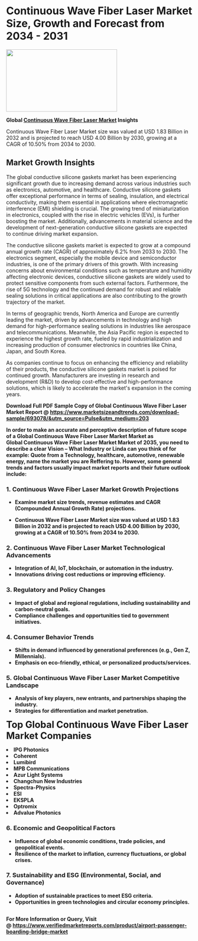 <H1>Continuous Wave Fiber Laser Market Size, Growth and Forecast from 2034 - 2031</H1><img class="aligncenter size-medium wp-image-584254" src="https://thirdeyenews.in/wp-content/uploads/2034/09/Global-Market-Research-300x168.jpeg" alt="" width="300" height="168" /><p><strong>Global&nbsp;<a href="https://www.marketsizeandtrends.com/download-sample/693078/&amp;utm_source=Pulse&amp;utm_medium=203">Continuous Wave Fiber Laser Market</a> Insights</strong></p><p>Continuous Wave Fiber Laser Market size was valued at USD 1.83 Billion in 2032 and is projected to reach USD 4.00 Billion by 2030, growing at a CAGR of 10.50% from 2034 to 2030.</p><p><h2>Market Growth Insights</h2> <p>The global conductive silicone gaskets market has been experiencing significant growth due to increasing demand across various industries such as electronics, automotive, and healthcare. Conductive silicone gaskets offer exceptional performance in terms of sealing, insulation, and electrical conductivity, making them essential in applications where electromagnetic interference (EMI) shielding is crucial. The growing trend of miniaturization in electronics, coupled with the rise in electric vehicles (EVs), is further boosting the market. Additionally, advancements in material science and the development of next-generation conductive silicone gaskets are expected to continue driving market expansion.</p> <p><strong></strong></p> <p>The conductive silicone gaskets market is expected to grow at a compound annual growth rate (CAGR) of approximately 6.2% from 2033 to 2030. The electronics segment, especially the mobile device and semiconductor industries, is one of the primary drivers of this growth. With increasing concerns about environmental conditions such as temperature and humidity affecting electronic devices, conductive silicone gaskets are widely used to protect sensitive components from such external factors. Furthermore, the rise of 5G technology and the continued demand for robust and reliable sealing solutions in critical applications are also contributing to the growth trajectory of the market.</p> <p>In terms of geographic trends, North America and Europe are currently leading the market, driven by advancements in technology and high demand for high-performance sealing solutions in industries like aerospace and telecommunications. Meanwhile, the Asia Pacific region is expected to experience the highest growth rate, fueled by rapid industrialization and increasing production of consumer electronics in countries like China, Japan, and South Korea.</p> <p>As companies continue to focus on enhancing the efficiency and reliability of their products, the conductive silicone gaskets market is poised for continued growth. Manufacturers are investing in research and development (R&D) to develop cost-effective and high-performance solutions, which is likely to accelerate the market's expansion in the coming years.</p> <p><strong></p><p><span class=""><strong>Download Full PDF Sample Copy of Global Continuous Wave Fiber Laser Market Report</strong> @ <a href="https://www.marketsizeandtrends.com/download-sample/693078/&amp;utm_source=Pulse&amp;utm_medium=203" target="_blank">https://www.marketsizeandtrends.com/download-sample/693078/&amp;utm_source=Pulse&amp;utm_medium=203</a></span></p><p>In order to make an accurate and perceptive description of future scope of a Global&nbsp;Continuous Wave Fiber Laser Market Market as Global&nbsp;Continuous Wave Fiber Laser Market Market of 2035, you need to describe a clear Vision &ndash; What Industry or Linda can you think of for example: Quote from a Technology, healthcare, automotive, renewable energy, name the market you are Reffering to. However, some general trends and factors usually impact market reports and their future outlook include:</p><h3>1.&nbsp;<strong>Continuous Wave Fiber Laser Market Growth Projections</strong></h3><ul><li>Examine market size trends, revenue estimates and CAGR (Compounded Annual Growth Rate) projections.</li><li><p>Continuous Wave Fiber Laser Market size was valued at USD 1.83 Billion in 2032 and is projected to reach USD 4.00 Billion by 2030, growing at a CAGR of 10.50% from 2034 to 2030.</p></li></ul><h3>2.&nbsp;<strong>Continuous Wave Fiber Laser Market Technological Advancements</strong></h3><ul><li>Integration of AI, IoT, blockchain, or automation in the industry.</li><li>Innovations driving cost reductions or improving efficiency.</li></ul><h3>3.&nbsp;<strong>Regulatory and Policy Changes</strong></h3><ul><li>Impact of global and regional regulations, including sustainability and carbon-neutral goals.</li><li>Compliance challenges and opportunities tied to government initiatives.</li></ul><h3>4.&nbsp;<strong>Consumer Behavior Trends</strong></h3><ul><li>Shifts in demand influenced by generational preferences (e.g., Gen Z, Millennials).</li><li>Emphasis on eco-friendly, ethical, or personalized products/services.</li></ul><h3>5.&nbsp;<strong>Global Continuous Wave Fiber Laser Market Competitive Landscape</strong></h3><ul><li>Analysis of key players, new entrants, and partnerships shaping the industry.</li><li>Strategies for differentiation and market penetration.</li></ul><p data-pm-slice="1 1 []"><span style="color: inherit; font-family: inherit; font-size: 25px;">Top Global Continuous Wave Fiber Laser Market Companies</span></p><div class="" data-test-id=""><p><li>IPG Photonics</li><li> Coherent</li><li> Lumibird</li><li> MPB Communications</li><li> Azur Light Systems</li><li> Changchun New Industries</li><li> Spectra-Physics</li><li> ESI</li><li> EKSPLA</li><li> Optromix</li><li> Advalue Photonics</li></p></div><h3>6.&nbsp;<strong>Economic and Geopolitical Factors</strong></h3><ul><li>Influence of global economic conditions, trade policies, and geopolitical events.</li><li>Resilience of the market to inflation, currency fluctuations, or global crises.</li></ul><h3>7.&nbsp;<strong>Sustainability and ESG (Environmental, Social, and Governance)</strong></h3><ul><li>Adoption of sustainable practices to meet ESG criteria.</li><li>Opportunities in green technologies and circular economy principles.</li></ul><h2><strong style="font-size: 14px;">For More Information or Query, Visit @&nbsp;</strong><a style="background-color: #ffffff; font-size: 14px;" href="https://www.marketsizeandtrends.com/report/continuous-wave-fiber-laser-market/" target="_blank">https://www.verifiedmarketreports.com/product/airport-passenger-boarding-bridge-market</a></h2>
